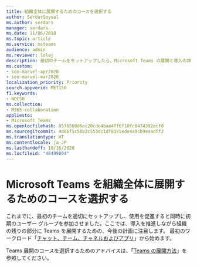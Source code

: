 ```yaml
---
title: 組織全体に展開するためのコースを選択する
author: SerdarSoysal
ms.author: serdars
manager: serdars
ms.date: 11/06/2018
ms.topic: article
ms.service: msteams
audience: admin
ms.reviewer: lolaj
description: 最初のチームをセットアップしたら、Microsoft Teams の展開と導入の詳細なリソースを検索する場所について学びましょう。
ms.custom:
- seo-marvel-apr2020
- seo-marvel-mar2020
localization_priority: Priority
search.appverid: MET150
f1.keywords:
- NOCSH
ms.collection:
- M365-collaboration
appliesto:
- Microsoft Teams
ms.openlocfilehash: 8576560d6ec20cde4bae4ff6f10fc0474392ecf0
ms.sourcegitcommit: 4d6bf5c58b2c553dc1df8375ede4a9cb9eaadff2
ms.translationtype: HT
ms.contentlocale: ja-JP
ms.lasthandoff: 10/16/2020
ms.locfileid: "48499894"
---
```

# <a name="choose-a-path-to-your-organization-wide-rollout-of-microsoft-teams"></a>Microsoft Teams を組織全体に展開するためのコースを選択する

これまでに、最初のチームを適切にセットアップし、使用を促進すると同時に初期のユーザー グループを参加させました。ここでは、導入を推進しながら組織の残りの部分に Teams を展開するための、今後の計画に注目します。 最初のワークロード「[チャット、チーム、チャネルおよびアプリ](deploy-chat-teams-channels-microsoft-teams-landing-page.md)」から始めます。

Teams 展開のコースを選択するためのアドバイスは、「[Teams の展開方法](How-to-roll-out-teams.md)」を参照してください。
